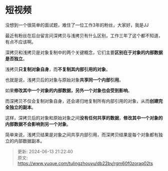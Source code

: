 # 短视频

没想到一个很简单的面试题，难住了一位工作3年的粉丝，大家好，我是JJ



最近有粉丝在后台留言问深拷贝与浅拷贝有什么区别，工作三年了这个都不知道，有点不应该啊。



深拷贝和浅拷贝是对象复制中的两个关键概念，它们主要**区别在于对象的内部数据是否独立**。



浅拷贝**只复制对象自身**，而**不复制其内部引用的对象**。



也就是说，浅拷贝后的对象与原始对象**共享同一个内部引用**。



如果**修改其中一个对象的内部数据，另外一个对象也会受到影响**。



而深拷贝不仅会复制对象自身，还会递归地复制所有内部引用的对象，从而**创建完全独立的副本**。



这样，深拷贝后的对象和原始对象之间**没有任何共享的数据**，**修改其中一个对象的内部数据不会影响到另一个对象**。



简单来说，浅拷贝结果是对象之间共享内部引用，而深拷贝结果是每个对象都有独立的内部数据副本。



> 更新: 2024-06-13 21:22:40  
> 原文: <https://www.yuque.com/tulingzhouyu/db22bv/rgm60f0zoraq02ts>
